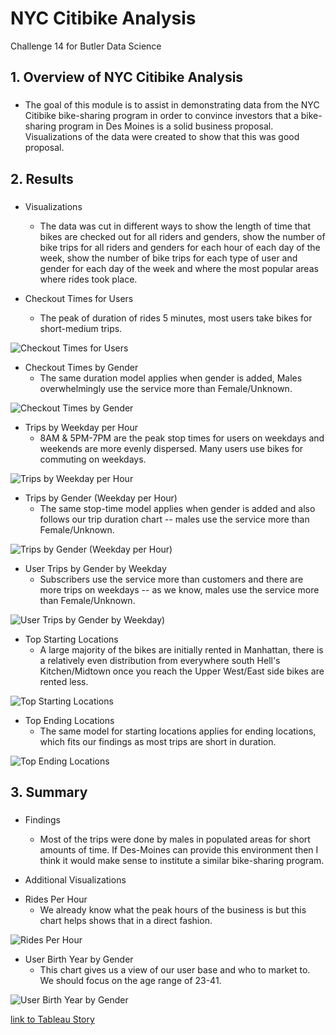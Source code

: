 # NYC Citibike Analysis
Challenge 14 for Butler Data Science

## 1. Overview of NYC Citibike Analysis
### 
* The goal of this module is to assist in demonstrating data from the NYC Citibike bike-sharing program in order to convince investors that a bike-sharing program in Des Moines is a solid business proposal. Visualizations of the data were created to show that this was good proposal.

## 2. Results
### 
* Visualizations
	- The data was cut in different ways to show the length of time that bikes are checked out for all riders and genders, show the number of bike trips for all riders and genders for each hour of each day of the week, show the number of bike trips for each type of user and gender for each day of the week and where the most popular areas where rides took place.

* Checkout Times for Users
	- The peak of duration of rides 5 minutes, most users take bikes for short-medium trips.

![Checkout Times for Users](https://github.com/coxjack/TableauChallenge14/blob/main/Additonal%20Supporting%20Images/Checkout%20Times%20for%20Users.png)

* Checkout Times by Gender
	- The same duration model applies when gender is added, Males overwhelmingly use the service more than Female/Unknown.

![Checkout Times by Gender](https://github.com/coxjack/TableauChallenge14/blob/main/Additonal%20Supporting%20Images/Checkout%20Times%20by%20Gender.png)

* Trips by Weekday per Hour
	- 8AM & 5PM-7PM are the peak stop times for users on weekdays and weekends are more evenly dispersed. Many users use bikes for commuting on weekdays.

![Trips by Weekday per Hour](https://github.com/coxjack/TableauChallenge14/blob/main/Additonal%20Supporting%20Images/Trips%20by%20Weekday%20per%20Hour.png)

* Trips by Gender (Weekday per Hour)
	- The same stop-time model applies when gender is added and also follows our trip duration chart -- males use the service more than Female/Unknown.

![Trips by Gender (Weekday per Hour)](https://github.com/coxjack/TableauChallenge14/blob/main/Additonal%20Supporting%20Images/Trips%20by%20Gender%20(Weekday%20per%20Hour).png)

* User Trips by Gender by Weekday
	- Subscribers use the service more than customers and  there are more trips on weekdays -- as we know, males use the service more than Female/Unknown.

![User Trips by Gender by Weekday)](https://github.com/coxjack/TableauChallenge14/blob/main/Additonal%20Supporting%20Images/User%20Trips%20by%20Gender%20by%20Weekday.png)
	
* Top Starting Locations
	- A large majority of the bikes are initially rented in Manhattan, there is a relatively even distribution from everywhere south Hell's Kitchen/Midtown once you reach the Upper West/East side bikes are rented less.

![Top Starting Locations](https://github.com/coxjack/TableauChallenge14/blob/main/Additonal%20Supporting%20Images/Top%20Starting%20Locations.png)

* Top Ending Locations
	- The same model for starting locations applies for ending locations, which fits our findings as most trips are short in duration.

![Top Ending Locations](https://github.com/coxjack/TableauChallenge14/blob/main/Additonal%20Supporting%20Images/Top%20Ending%20Locations.png)

## 3. Summary
### 
* Findings
	- Most of the trips were done by males in populated areas for short amounts of time. If Des-Moines can provide this environment then I think it would make sense to institute a similar bike-sharing program.

* Additional Visualizations
 - Rides Per Hour
	- We already know what the peak hours of the business is but this chart helps shows that in a direct fashion.

![Rides Per Hour](https://github.com/coxjack/TableauChallenge14/blob/main/Additonal%20Supporting%20Images/Rides%20Per%20Hour.png)

 - User Birth Year by Gender
	- This chart gives us a view of our user base and who to market to. We should focus on the age range of 23-41.

![User Birth Year by Gender](https://github.com/coxjack/TableauChallenge14/blob/main/Additonal%20Supporting%20Images/User%20Birth%20Year%20by%20Gender.png)

[link to Tableau Story](https://public.tableau.com/app/profile/jack.cox/viz/NYCCitibikeAnalysis_16488341887710/NYCCitibikeAnalysis?publish=yes "link to Tableau Story")




